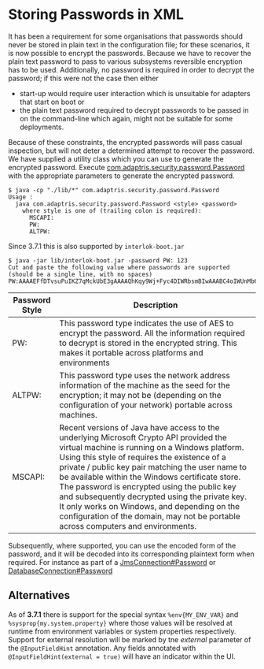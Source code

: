 # Storing Passwords in XML

It has been a requirement for some organisations that passwords should never be stored in plain text in the configuration file; for these scenarios, it is now possible to encrypt the passwords. Because we have to recover the plain text password to pass to various subsystems reversible encryption has to be used. Additionally, no password is required in order to decrypt the password; if this were not the case then either

- start-up would require user interaction which is unsuitable for adapters that start on boot or
- the plain text password required to decrypt passwords to be passed in on the command-line which again, might not be suitable for some deployments.

Because of these constraints, the encrypted passwords will pass casual inspection, but will not deter a determined attempt to recover the password. We have supplied a utility class which you can use to generate the encrypted password. Execute [com.adaptris.security.password.Password] with the appropriate parameters to generate the encrypted password.

```
$ java -cp "./lib/*" com.adaptris.security.password.Password
Usage :
  java com.adaptris.security.password.Password <style> <password>
    where style is one of (trailing colon is required):
      MSCAPI:
      PW:
      ALTPW:
```

Since 3.7.1 this is also supported by `interlok-boot.jar`
```
$ java -jar lib/interlok-boot.jar -password PW: 123
Cut and paste the following value where passwords are supported
(should be a single line, with no spaces)
PW:AAAAEFfDTvsuPuIKZ7qMckUbE3gAAAAQhKqy9Wj+Fyc4DIWRbsmBIwAAABC4oIWUnMb6MZNC6mCQqnj3
```

| Password Style | Description |
|----|----|
| PW: | This password type indicates the use of AES to encrypt the password. All the information required to decrypt is stored in the encrypted string. This makes it portable across platforms and environments
| ALTPW: | This password type uses the network address information of the machine as the seed for the encryption; it may not be (depending on the configuration of your network) portable across machines.
| MSCAPI: | Recent versions of Java have access to the underlying Microsoft Crypto API provided the virtual machine is running on a Windows platform. Using this style of requires the existence of a private / public key pair matching the user name to be available within the Windows certificate store. The password is encrypted using the public key and subsequently decrypted using the private key. It only works on Windows, and depending on the configuration of the domain, may not be portable across computers and environments.|

Subsequently, where supported, you can use the encoded form of the password, and it will be decoded into its corresponding plaintext form when required. For instance as part of a [JmsConnection#Password][] or [DatabaseConnection#Password][]


## Alternatives ##

As of __3.7.1__ there is support for the special syntax `%env{MY_ENV_VAR}` and `%sysprop{my.system.property}` where those values will be resolved at runtime from environment variables or system properties respectively. Support for external resolution will be marked by tne _external_ parameter of the `@InputFieldHint` annotation. Any fields annotated with `@InputFieldHint(external = true)` will have an indicator within the UI.


[com.adaptris.security.password.Password]: https://nexus.adaptris.net/nexus/content/sites/javadocs/com/adaptris/interlok-core/3.11-SNAPSHOT/com/adaptris/security/password/Password.html
[JmsConnection#Password]: https://nexus.adaptris.net/nexus/content/sites/javadocs/com/adaptris/interlok-core/3.11-SNAPSHOT/com/adaptris/core/jms/JmsConnection.html#setPassword-java.lang.String-
[DatabaseConnection#Password]: https://nexus.adaptris.net/nexus/content/sites/javadocs/com/adaptris/interlok-core/3.11-SNAPSHOT/com/adaptris/core/jdbc/DatabaseConnection.html#setPassword-java.lang.String-
